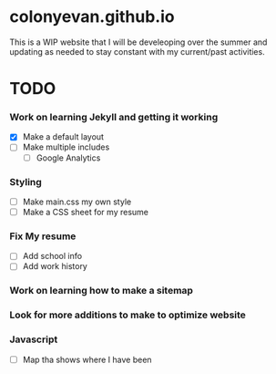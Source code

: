 # colonyevan.github.io

This is a WIP website that I will be develeoping over the summer and updating as needed to stay constant with my current/past activities.

# TODO

### Work on learning Jekyll and getting it working
- [x] Make a default layout
- [ ] Make multiple includes
    - [ ] Google Analytics

### Styling
- [ ] Make main.css my own style
- [ ] Make a CSS sheet for my resume

### Fix My resume
- [ ] Add school info
- [ ] Add work history

### Work on learning how to make a sitemap

### Look for more additions to make to optimize website

### Javascript

- [ ] Map tha shows where I have been